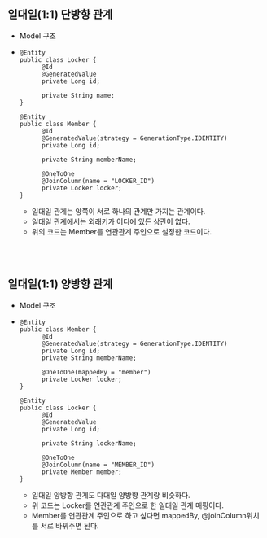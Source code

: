 ## 일대일(1:1) 단방향 관계

- Model 구조
- ```
  @Entity
  public class Locker {
        @Id
        @GeneratedValue
        private Long id;

        private String name;
  }

  @Entity
  public class Member {
        @Id
        @GeneratedValue(strategy = GenerationType.IDENTITY)
        private Long id;

        private String memberName;

        @OneToOne
        @JoinColumn(name = "LOCKER_ID")
        private Locker locker;
  }
  ```

  - 일대일 관계는 양쪽이 서로 하나의 관계만 가지는 관계이다.
  - 일대일 관계에서는 외래키가 어디에 있든 상관이 없다.
  - 위의 코드는 Member를 연관관계 주인으로 설정한 코드이다.

<br><br/>

## 일대일(1:1) 양방향 관계

- Model 구조
- ```
  @Entity
  public class Member {
        @Id
        @GeneratedValue(strategy = GenerationType.IDENTITY)
        private Long id;
        private String memberName;

        @OneToOne(mappedBy = "member")
        private Locker locker;
  }

  @Entity
  public class Locker {
        @Id
        @GeneratedValue
        private Long id;

        private String lockerName;

        @OneToOne
        @JoinColumn(name = "MEMBER_ID")
        private Member member;
  }
  ```

  - 일대일 양방향 관계도 다대일 양방향 관계랑 비슷하다.
  - 위 코드는 Locker를 연관관계 주인으로 한 일대일 관계 매핑이다.
  - Member를 연관관계 주인으로 하고 싶다면 mappedBy, @joinColumn위치를 서로 바꿔주면 된다.

